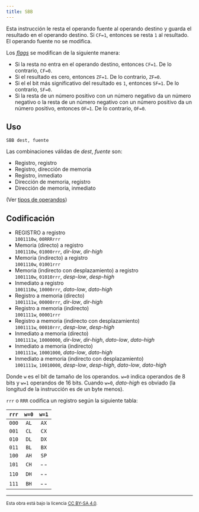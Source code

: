 ```yaml
---
title: SBB
---
```


Esta instrucción le resta el operando fuente al operando destino y guarda el resultado en el operando destino. Si `CF=1`, entonces se resta `1` al resultado. El operando fuente no se modifica.

Los [_flags_](/cpu/#flags) se modifican de la siguiente manera:

- Si la resta no entra en el operando destino, entonces `CF=1`. De lo contrario, `CF=0`.
- Si el resultado es cero, entonces `ZF=1`. De lo contrario, `ZF=0`.
- Si el el bit más significativo del resultado es `1`, entonces `SF=1`. De lo contrario, `SF=0`.
- Si la resta de un número positivo con un número negativo da un número negativo o la resta de un número negativo con un número positivo da un número positivo, entonces `OF=1`. De lo contrario, `OF=0`.

## Uso

```vonsim
SBB dest, fuente
```

Las combinaciones válidas de _dest_, _fuente_ son:

- Registro, registro
- Registro, dirección de memoria
- Registro, inmediato
- Dirección de memoria, registro
- Dirección de memoria, inmediato

(Ver [tipos de operandos](/cpu/assembly/#operandos))

## Codificación

- REGISTRO a registro  
  `1001110w`, `00RRRrrr`
- Memoria (directo) a registro  
  `1001110w`, `01000rrr`, _dir-low_, _dir-high_
- Memoria (indirecto) a registro  
  `1001110w`, `01001rrr`
- Memoria (indirecto con desplazamiento) a registro  
  `1001110w`, `01010rrr`, _desp-low_, _desp-high_
- Inmediato a registro  
  `1001110w`, `10000rrr`, _dato-low_, _dato-high_
- Registro a memoria (directo)  
  `1001111w`, `00000rrr`, _dir-low_, _dir-high_
- Registro a memoria (indirecto)  
  `1001111w`, `00001rrr`
- Registro a memoria (indirecto con desplazamiento)  
  `1001111w`, `00010rrr`, _desp-low_, _desp-high_
- Inmediato a memoria (directo)  
  `1001111w`, `10000000`, _dir-low_, _dir-high_, _dato-low_, _dato-high_
- Inmediato a memoria (indirecto)  
  `1001111w`, `10001000`, _dato-low_, _dato-high_
- Inmediato a memoria (indirecto con desplazamiento)  
  `1001111w`, `10010000`, _desp-low_, _desp-high_, _dato-low_, _dato-high_

Donde `w` es el bit de tamaño de los operandos. `w=0` indica operandos de 8 bits y `w=1` operandos de 16 bits. Cuando `w=0`, _dato-high_ es obviado (la longitud de la instrucción es de un byte menos).

`rrr` o `RRR` codifica un registro según la siguiente tabla:

| `rrr` | `w=0` | `w=1` |
| :---: | :---: | :---: |
| `000` | `AL`  | `AX`  |
| `001` | `CL`  | `CX`  |
| `010` | `DL`  | `DX`  |
| `011` | `BL`  | `BX`  |
| `100` | `AH`  | `SP`  |
| `101` | `CH`  |  --   |
| `110` | `DH`  |  --   |
| `111` | `BH`  |  --   |

---

<small>Esta obra está bajo la licencia <a target="_blank" rel="license noopener noreferrer" href="http://creativecommons.org/licenses/by-sa/4.0/">CC BY-SA 4.0</a>.</small>
